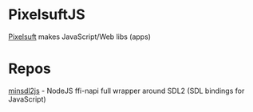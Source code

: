 # PixelsuftJS
[Pixelsuft](https://github.com/Pixelsuft) makes JavaScript/Web libs (apps)
# Repos
[minsdl2js](https://github.com/PixelsuftJS/minsdl2js) - NodeJS ffi-napi full wrapper around SDL2 (SDL bindings for JavaScript)
